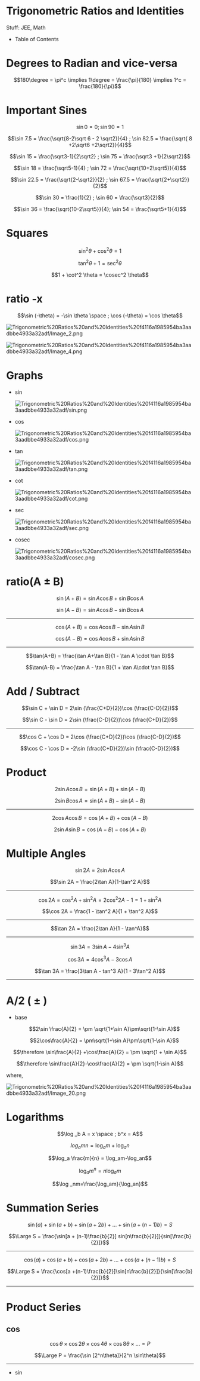 # Trigonometric Ratios and Identities

Stuff: JEE, Math

- Table of Contents

# Degrees to Radian and vice-versa

$$180\degree =  \pi^c \implies 1\degree = \frac{\pi}{180} \implies 1^c = \frac{180}{\pi}$$

# Important Sines

$$ \sin 0 = 0 ; \sin 90 = 1 $$

$$\sin 7.5 = \frac{\sqrt{8-2\sqrt 6 - 2 \sqrt2}}{4} ; \sin 82.5 = \frac{\sqrt{ 8 +2\sqrt6 +2\sqrt2}}{4}$$

$$\sin 15 = \frac{\sqrt3-1}{2\sqrt2} ; \sin 75 = \frac{\sqrt3 +1}{2\sqrt2}$$

$$\sin 18 = \frac{\sqrt5-1}{4} ; \sin 72 = \frac{\sqrt{10+2\sqrt5}}{4}$$

$$\sin 22.5 = \frac{\sqrt{2-\sqrt2}}{2} ; \sin 67.5 = \frac{\sqrt{2+\sqrt2}}{2}$$

$$\sin 30 = \frac{1}{2} ; \sin 60 = \frac{\sqrt3}{2}$$

$$\sin 36 = \frac{\sqrt{10-2\sqrt5}}{4}; \sin 54 = \frac{\sqrt5+1}{4}$$

# Squares

$$\sin^2 \theta + \cos^2 \theta = 1$$

$$\tan^2 \theta + 1 = \sec^2 \theta$$

$$1 + \cot^2 \theta = \cosec^2 \theta$$

# ratio -x

$$\sin (-\theta) = -\sin \theta \space ; \cos (-\theta) = \cos \theta$$

![Trigonometric%20Ratios%20and%20Identities%20f4116a1985954ba3aadbbe4933a32adf/Image_2.png](Trigonometric%20Ratios%20and%20Identities%20f4116a1985954ba3aadbbe4933a32adf/Image_2.png)

![Trigonometric%20Ratios%20and%20Identities%20f4116a1985954ba3aadbbe4933a32adf/Image_4.png](Trigonometric%20Ratios%20and%20Identities%20f4116a1985954ba3aadbbe4933a32adf/Image_4.png)

# Graphs

- sin

    ![Trigonometric%20Ratios%20and%20Identities%20f4116a1985954ba3aadbbe4933a32adf/sin.png](Trigonometric%20Ratios%20and%20Identities%20f4116a1985954ba3aadbbe4933a32adf/sin.png)

- cos

    ![Trigonometric%20Ratios%20and%20Identities%20f4116a1985954ba3aadbbe4933a32adf/cos.png](Trigonometric%20Ratios%20and%20Identities%20f4116a1985954ba3aadbbe4933a32adf/cos.png)

- tan

    ![Trigonometric%20Ratios%20and%20Identities%20f4116a1985954ba3aadbbe4933a32adf/tan.png](Trigonometric%20Ratios%20and%20Identities%20f4116a1985954ba3aadbbe4933a32adf/tan.png)

- cot

    ![Trigonometric%20Ratios%20and%20Identities%20f4116a1985954ba3aadbbe4933a32adf/cot.png](Trigonometric%20Ratios%20and%20Identities%20f4116a1985954ba3aadbbe4933a32adf/cot.png)

- sec

    ![Trigonometric%20Ratios%20and%20Identities%20f4116a1985954ba3aadbbe4933a32adf/sec.png](Trigonometric%20Ratios%20and%20Identities%20f4116a1985954ba3aadbbe4933a32adf/sec.png)

- cosec

    ![Trigonometric%20Ratios%20and%20Identities%20f4116a1985954ba3aadbbe4933a32adf/cosec.png](Trigonometric%20Ratios%20and%20Identities%20f4116a1985954ba3aadbbe4933a32adf/cosec.png)

# ratio(A $\pm$ B)

$$\sin (A+B) = \sin A\cos B + \sin B\cos A$$

$$\sin(A-B) = \sin A\cos B - \sin B\cos A$$

---

$$\cos(A+B) = \cos A\cos B - \sin A\sin B$$

$$\cos(A-B) = \cos A\cos B + \sin A\sin B$$

---

$$\tan(A+B) = \frac{\tan A+\tan B}{1 - \tan A \cdot \tan B}$$

$$\tan(A-B) = \frac{\tan A - \tan B}{1 + \tan A\cdot \tan B}$$

# Add / Subtract

$$\sin C + \sin D = 2\sin (\frac{C+D}{2})\cos (\frac{C-D}{2})$$

$$\sin C - \sin D = 2\sin (\frac{C-D}{2})\cos (\frac{C+D}{2})$$

---

$$\cos C + \cos D = 2\cos (\frac{C+D}{2})\cos (\frac{C-D}{2})$$

$$\cos C - \cos D = -2\sin (\frac{C+D}{2})\sin (\frac{C-D}{2})$$

# Product

$$2\sin A\cos B = \sin(A+B) + \sin(A-B)$$

$$2\sin B\cos A = \sin(A+B) - \sin(A-B)$$

---

$$2\cos A\cos B = \cos(A+B) + \cos (A-B)$$

$$2\sin A\sin B=\cos(A-B) - \cos(A+B)$$

# Multiple Angles

$$\sin 2A = 2\sin A\cos A$$

$$\sin 2A = \frac{2\tan A}{1-\tan^2 A}$$

---

$$\cos 2A = \cos^2 A + \sin^2 A=2\cos^2 2A - 1 = 1 + \sin^2 A$$

$$\cos 2A = \frac{1 - \tan^2 A}{1 + \tan^2 A}$$

---

$$\tan 2A = \frac{2\tan A}{1 - \tan^A}$$

---

$$\sin 3A = 3\sin A - 4\sin^3 A$$

$$\cos 3A = 4\cos^3 A - 3\cos A$$

$$\tan 3A = \frac{3\tan A - tan^3 A}{1 - 3\tan^2 A}$$

---

# A/2 ( $\pm$ )

- base

    $$2\sin \frac{A}{2} = \pm \sqrt{1+\sin A}\pm\sqrt{1-\sin A}$$

    $$2\cos\frac{A}{2} = \pm\sqrt{1+\sin A}\pm\sqrt{1-\sin A}$$

$$\therefore \sin\frac{A}{2} +\cos\frac{A}{2} = \pm \sqrt{1 + \sin A}$$

$$\therefore \sin\frac{A}{2}-\cos\frac{A}{2} = \pm \sqrt{1-\sin A}$$

where, 

![Trigonometric%20Ratios%20and%20Identities%20f4116a1985954ba3aadbbe4933a32adf/Image_20.png](Trigonometric%20Ratios%20and%20Identities%20f4116a1985954ba3aadbbe4933a32adf/Image_20.png)

# Logarithms

$$\log _b A = x \space ;  b^x = A$$

$$log_a mn = \log _a m + \log_a n$$

$$\log_a \frac{m}{n} = \log_am-\log_an$$

$$\log_am^n = n \log_am$$

$$\log _nm=\frac{\log_am}{\log_an}$$

# Summation Series

$$\sin (a) + \sin (a+b) + \sin (a + 2b)+\dots + \sin (a+(n-1)b) = S$$

$$\Large S = \frac{\sin[a + (n-1)\frac{b}{2}] sin[n\frac{b}{2}]}{sin[\frac{b}{2}]}$$

---

$$\cos(a) + \cos(a+b) + \cos (a+2b) + \dots + \cos (a+(n-1)b) = S$$

$$\Large S = \frac{\cos[a +(n-1)\frac{b}{2}]\sin[n\frac{b}{2}]}{\sin[\frac{b}{2}]}$$

---

# Product Series

## cos

$$\cos \theta \times \cos 2\theta \times \cos 4\theta \times \cos 8\theta \times \dots = P$$

$$\Large P = \frac{\sin [2^n\theta]}{2^n \sin\theta}$$

---

- sin